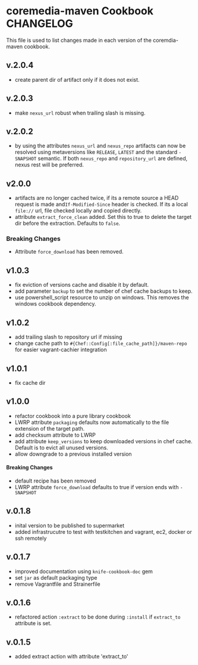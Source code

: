 coremedia-maven Cookbook CHANGELOG
======================
This file is used to list changes made in each version of the coremdia-maven cookbook.

v.2.0.4
------
- create parent dir of artifact only if it does not exist.

v.2.0.3
------
- make `nexus_url` robust when trailing slash is missing.

v.2.0.2
------
- by using the attributes `nexus_url` and `nexus_repo` artifacts can now be resolved using metaversions like `RELEASE`, `LATEST` and
the standard `-SNAPSHOT` semantic. If both `nexus_repo` and `repository_url` are defined, nexus rest will be preferred.

v2.0.0
-------
- artifacts are no longer cached twice, if its a remote source a HEAD request is made and`If-Modified-Since` header is checked.
If its a local `file://` url, file checked locally and copied directly.
- attribute `extract_force_clean` added. Set this to true to delete the target dir before the extraction. Defaults to `false`.

### Breaking Changes
- Attribute `force_download` has been removed.

v1.0.3
-------
- fix eviction of versions cache and disable it by default.
- add parameter `backup` to set the number of chef cache backups to keep.
- use powershell_script resource to unzip on windows. This removes the windows cookbook dependency.

v1.0.2
-------
- add trailing slash to repository url if missing
- change cache path to `#{Chef::Config[:file_cache_path]}/maven-repo` for easier vagrant-cachier integration

v1.0.1
-------
- fix cache dir

v1.0.0
-------
- refactor cookbook into a pure library cookbook
- LWRP attribute `packaging` defaults now automatically to the file extension of the target path.
- add checksum attribute to LWRP
- add attribute `keep_versions` to keep downloaded versions in chef cache. Default is to evict all unused versions.
- allow downgrade to a previous installed version

#### Breaking Changes
- default recipe has been removed
- LWRP attribute `force_download` defaults to true if version ends with `-SNAPSHOT`

v.0.1.8
-------
- inital version to be published to supermarket
- added infrastrucutre to test with testkitchen and vagrant, ec2, docker or ssh remotely

v.0.1.7
--------
- improved documentation using `knife-cookbook-doc` gem
- set `jar` as default packaging type
- remove Vagrantfile and Strainerfile

v.0.1.6
---------
- refactored action `:extract` to be done during `:install` if `extract_to` attribute is set.

v.0.1.5
--------
- added extract action with attribute 'extract_to'

